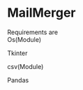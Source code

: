 # MailMerger<br  />
Requirements are <br  />
Os(Module)<br  />

Tkinter<br  />

csv(Module)<br  />

Pandas<br  />
